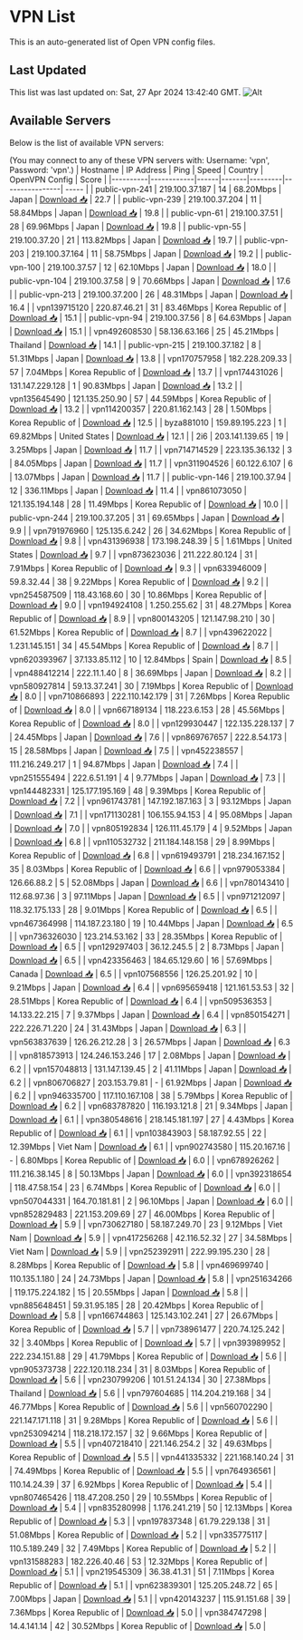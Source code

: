 # VPN List

This is an auto-generated list of Open VPN config files.

## Last Updated

This list was last updated on: Sat, 27 Apr 2024 13:42:40 GMT.
![Alt](https://repobeats.axiom.co/api/embed/186b98318ef1479477931607c1ad7d823f12451f.svg "Repobeats analytics image")

## Available Servers

Below is the list of available VPN servers:

(You may connect to any of these VPN servers with: Username: 'vpn', Password: 'vpn'.)
| Hostname | IP Address | Ping | Speed | Country | OpenVPN Config | Score |
|----------|------------|------|-------|---------|----------------| ----- |
| public-vpn-241 | 219.100.37.187 | 14 | 68.20Mbps | Japan | [Download 📥](./configs/server_0_JP.ovpn) | 22.7 |
| public-vpn-239 | 219.100.37.204 | 11 | 58.84Mbps | Japan | [Download 📥](./configs/server_1_JP.ovpn) | 19.8 |
| public-vpn-61 | 219.100.37.51 | 28 | 69.96Mbps | Japan | [Download 📥](./configs/server_2_JP.ovpn) | 19.8 |
| public-vpn-55 | 219.100.37.20 | 21 | 113.82Mbps | Japan | [Download 📥](./configs/server_3_JP.ovpn) | 19.7 |
| public-vpn-203 | 219.100.37.164 | 11 | 58.75Mbps | Japan | [Download 📥](./configs/server_4_JP.ovpn) | 19.2 |
| public-vpn-100 | 219.100.37.57 | 12 | 62.10Mbps | Japan | [Download 📥](./configs/server_5_JP.ovpn) | 18.0 |
| public-vpn-104 | 219.100.37.58 | 9 | 70.66Mbps | Japan | [Download 📥](./configs/server_6_JP.ovpn) | 17.6 |
| public-vpn-213 | 219.100.37.200 | 26 | 48.31Mbps | Japan | [Download 📥](./configs/server_7_JP.ovpn) | 16.4 |
| vpn139715120 | 220.87.46.21 | 31 | 83.46Mbps | Korea Republic of | [Download 📥](./configs/server_8_KR.ovpn) | 15.1 |
| public-vpn-94 | 219.100.37.56 | 8 | 64.63Mbps | Japan | [Download 📥](./configs/server_9_JP.ovpn) | 15.1 |
| vpn492608530 | 58.136.63.166 | 25 | 45.21Mbps | Thailand | [Download 📥](./configs/server_10_TH.ovpn) | 14.1 |
| public-vpn-215 | 219.100.37.182 | 8 | 51.31Mbps | Japan | [Download 📥](./configs/server_11_JP.ovpn) | 13.8 |
| vpn170757958 | 182.228.209.33 | 57 | 7.04Mbps | Korea Republic of | [Download 📥](./configs/server_12_KR.ovpn) | 13.7 |
| vpn174431026 | 131.147.229.128 | 1 | 90.83Mbps | Japan | [Download 📥](./configs/server_13_JP.ovpn) | 13.2 |
| vpn135645490 | 121.135.250.90 | 57 | 44.59Mbps | Korea Republic of | [Download 📥](./configs/server_14_KR.ovpn) | 13.2 |
| vpn114200357 | 220.81.162.143 | 28 | 1.50Mbps | Korea Republic of | [Download 📥](./configs/server_15_KR.ovpn) | 12.5 |
| byza881010 | 159.89.195.223 | 1 | 69.82Mbps | United States | [Download 📥](./configs/server_16_US.ovpn) | 12.1 |
| 2i6 | 203.141.139.65 | 19 | 3.25Mbps | Japan | [Download 📥](./configs/server_17_JP.ovpn) | 11.7 |
| vpn714714529 | 223.135.36.132 | 3 | 84.05Mbps | Japan | [Download 📥](./configs/server_18_JP.ovpn) | 11.7 |
| vpn311904526 | 60.122.6.107 | 6 | 13.07Mbps | Japan | [Download 📥](./configs/server_19_JP.ovpn) | 11.7 |
| public-vpn-146 | 219.100.37.94 | 12 | 336.11Mbps | Japan | [Download 📥](./configs/server_20_JP.ovpn) | 11.4 |
| vpn861073050 | 121.135.194.148 | 28 | 11.49Mbps | Korea Republic of | [Download 📥](./configs/server_21_KR.ovpn) | 10.0 |
| public-vpn-244 | 219.100.37.205 | 31 | 69.65Mbps | Japan | [Download 📥](./configs/server_22_JP.ovpn) | 9.9 |
| vpn791976960 | 125.135.6.242 | 26 | 34.62Mbps | Korea Republic of | [Download 📥](./configs/server_23_KR.ovpn) | 9.8 |
| vpn431396938 | 173.198.248.39 | 5 | 1.61Mbps | United States | [Download 📥](./configs/server_24_US.ovpn) | 9.7 |
| vpn873623036 | 211.222.80.124 | 31 | 7.91Mbps | Korea Republic of | [Download 📥](./configs/server_25_KR.ovpn) | 9.3 |
| vpn633946009 | 59.8.32.44 | 38 | 9.22Mbps | Korea Republic of | [Download 📥](./configs/server_26_KR.ovpn) | 9.2 |
| vpn254587509 | 118.43.168.60 | 30 | 10.86Mbps | Korea Republic of | [Download 📥](./configs/server_27_KR.ovpn) | 9.0 |
| vpn194924108 | 1.250.255.62 | 31 | 48.27Mbps | Korea Republic of | [Download 📥](./configs/server_28_KR.ovpn) | 8.9 |
| vpn800143205 | 121.147.98.210 | 30 | 61.52Mbps | Korea Republic of | [Download 📥](./configs/server_29_KR.ovpn) | 8.7 |
| vpn439622022 | 1.231.145.151 | 34 | 45.54Mbps | Korea Republic of | [Download 📥](./configs/server_30_KR.ovpn) | 8.7 |
| vpn620393967 | 37.133.85.112 | 10 | 12.84Mbps | Spain | [Download 📥](./configs/server_31_ES.ovpn) | 8.5 |
| vpn488412214 | 222.11.1.40 | 8 | 36.69Mbps | Japan | [Download 📥](./configs/server_32_JP.ovpn) | 8.2 |
| vpn580927814 | 59.13.37.241 | 30 | 7.19Mbps | Korea Republic of | [Download 📥](./configs/server_33_KR.ovpn) | 8.0 |
| vpn710866893 | 222.110.142.179 | 31 | 7.26Mbps | Korea Republic of | [Download 📥](./configs/server_34_KR.ovpn) | 8.0 |
| vpn667189134 | 118.223.6.153 | 28 | 45.56Mbps | Korea Republic of | [Download 📥](./configs/server_35_KR.ovpn) | 8.0 |
| vpn129930447 | 122.135.228.137 | 7 | 24.45Mbps | Japan | [Download 📥](./configs/server_36_JP.ovpn) | 7.6 |
| vpn869767657 | 222.8.54.173 | 15 | 28.58Mbps | Japan | [Download 📥](./configs/server_37_JP.ovpn) | 7.5 |
| vpn452238557 | 111.216.249.217 | 1 | 94.87Mbps | Japan | [Download 📥](./configs/server_38_JP.ovpn) | 7.4 |
| vpn251555494 | 222.6.51.191 | 4 | 9.77Mbps | Japan | [Download 📥](./configs/server_39_JP.ovpn) | 7.3 |
| vpn144482331 | 125.177.195.169 | 48 | 9.39Mbps | Korea Republic of | [Download 📥](./configs/server_40_KR.ovpn) | 7.2 |
| vpn961743781 | 147.192.187.163 | 3 | 93.12Mbps | Japan | [Download 📥](./configs/server_41_JP.ovpn) | 7.1 |
| vpn171130281 | 106.155.94.153 | 4 | 95.08Mbps | Japan | [Download 📥](./configs/server_42_JP.ovpn) | 7.0 |
| vpn805192834 | 126.111.45.179 | 4 | 9.52Mbps | Japan | [Download 📥](./configs/server_43_JP.ovpn) | 6.8 |
| vpn110532732 | 211.184.148.158 | 29 | 8.99Mbps | Korea Republic of | [Download 📥](./configs/server_44_KR.ovpn) | 6.8 |
| vpn619493791 | 218.234.167.152 | 35 | 8.03Mbps | Korea Republic of | [Download 📥](./configs/server_45_KR.ovpn) | 6.6 |
| vpn979053384 | 126.66.88.2 | 5 | 52.08Mbps | Japan | [Download 📥](./configs/server_46_JP.ovpn) | 6.6 |
| vpn780143410 | 112.68.97.36 | 3 | 97.11Mbps | Japan | [Download 📥](./configs/server_47_JP.ovpn) | 6.5 |
| vpn971212097 | 118.32.175.133 | 28 | 9.01Mbps | Korea Republic of | [Download 📥](./configs/server_48_KR.ovpn) | 6.5 |
| vpn467364998 | 114.187.23.180 | 19 | 10.44Mbps | Japan | [Download 📥](./configs/server_49_JP.ovpn) | 6.5 |
| vpn736326030 | 123.214.53.162 | 33 | 28.35Mbps | Korea Republic of | [Download 📥](./configs/server_50_KR.ovpn) | 6.5 |
| vpn129297403 | 36.12.245.5 | 2 | 8.73Mbps | Japan | [Download 📥](./configs/server_51_JP.ovpn) | 6.5 |
| vpn423356463 | 184.65.129.60 | 16 | 57.69Mbps | Canada | [Download 📥](./configs/server_52_CA.ovpn) | 6.5 |
| vpn107568556 | 126.25.201.92 | 10 | 9.21Mbps | Japan | [Download 📥](./configs/server_53_JP.ovpn) | 6.4 |
| vpn695659418 | 121.161.53.53 | 32 | 28.51Mbps | Korea Republic of | [Download 📥](./configs/server_54_KR.ovpn) | 6.4 |
| vpn509536353 | 14.133.22.215 | 7 | 9.37Mbps | Japan | [Download 📥](./configs/server_55_JP.ovpn) | 6.4 |
| vpn850154271 | 222.226.71.220 | 24 | 31.43Mbps | Japan | [Download 📥](./configs/server_56_JP.ovpn) | 6.3 |
| vpn563837639 | 126.26.212.28 | 3 | 26.57Mbps | Japan | [Download 📥](./configs/server_57_JP.ovpn) | 6.3 |
| vpn818573913 | 124.246.153.246 | 17 | 2.08Mbps | Japan | [Download 📥](./configs/server_58_JP.ovpn) | 6.2 |
| vpn157048813 | 131.147.139.45 | 2 | 41.11Mbps | Japan | [Download 📥](./configs/server_59_JP.ovpn) | 6.2 |
| vpn806706827 | 203.153.79.81 | - | 61.92Mbps | Japan | [Download 📥](./configs/server_60_JP.ovpn) | 6.2 |
| vpn946335700 | 117.110.167.108 | 38 | 5.79Mbps | Korea Republic of | [Download 📥](./configs/server_61_KR.ovpn) | 6.2 |
| vpn683787820 | 116.193.121.8 | 21 | 9.34Mbps | Japan | [Download 📥](./configs/server_62_JP.ovpn) | 6.1 |
| vpn380548616 | 218.145.181.197 | 27 | 4.43Mbps | Korea Republic of | [Download 📥](./configs/server_63_KR.ovpn) | 6.1 |
| vpn103843903 | 58.187.92.55 | 22 | 12.39Mbps | Viet Nam | [Download 📥](./configs/server_64_VN.ovpn) | 6.1 |
| vpn902743580 | 115.20.167.16 | - | 6.80Mbps | Korea Republic of | [Download 📥](./configs/server_65_KR.ovpn) | 6.0 |
| vpn678926262 | 111.216.38.145 | 8 | 50.13Mbps | Japan | [Download 📥](./configs/server_66_JP.ovpn) | 6.0 |
| vpn392318654 | 118.47.58.154 | 23 | 6.74Mbps | Korea Republic of | [Download 📥](./configs/server_67_KR.ovpn) | 6.0 |
| vpn507044331 | 164.70.181.81 | 2 | 96.10Mbps | Japan | [Download 📥](./configs/server_68_JP.ovpn) | 6.0 |
| vpn852829483 | 221.153.209.69 | 27 | 46.00Mbps | Korea Republic of | [Download 📥](./configs/server_69_KR.ovpn) | 5.9 |
| vpn730627180 | 58.187.249.70 | 23 | 9.12Mbps | Viet Nam | [Download 📥](./configs/server_70_VN.ovpn) | 5.9 |
| vpn417256268 | 42.116.52.32 | 27 | 34.58Mbps | Viet Nam | [Download 📥](./configs/server_71_VN.ovpn) | 5.9 |
| vpn252392911 | 222.99.195.230 | 28 | 8.28Mbps | Korea Republic of | [Download 📥](./configs/server_72_KR.ovpn) | 5.8 |
| vpn469699740 | 110.135.1.180 | 24 | 24.73Mbps | Japan | [Download 📥](./configs/server_73_JP.ovpn) | 5.8 |
| vpn251634266 | 119.175.224.182 | 15 | 20.55Mbps | Japan | [Download 📥](./configs/server_74_JP.ovpn) | 5.8 |
| vpn885648451 | 59.31.95.185 | 28 | 20.42Mbps | Korea Republic of | [Download 📥](./configs/server_75_KR.ovpn) | 5.8 |
| vpn166744863 | 125.143.102.241 | 27 | 26.67Mbps | Korea Republic of | [Download 📥](./configs/server_76_KR.ovpn) | 5.7 |
| vpn738961477 | 220.74.125.242 | 32 | 3.40Mbps | Korea Republic of | [Download 📥](./configs/server_77_KR.ovpn) | 5.7 |
| vpn393989952 | 222.234.151.88 | 29 | 41.79Mbps | Korea Republic of | [Download 📥](./configs/server_78_KR.ovpn) | 5.6 |
| vpn905373738 | 222.120.118.234 | 31 | 8.03Mbps | Korea Republic of | [Download 📥](./configs/server_79_KR.ovpn) | 5.6 |
| vpn230799206 | 101.51.24.134 | 30 | 27.38Mbps | Thailand | [Download 📥](./configs/server_80_TH.ovpn) | 5.6 |
| vpn797604685 | 114.204.219.168 | 34 | 46.77Mbps | Korea Republic of | [Download 📥](./configs/server_81_KR.ovpn) | 5.6 |
| vpn560702290 | 221.147.171.118 | 31 | 9.28Mbps | Korea Republic of | [Download 📥](./configs/server_82_KR.ovpn) | 5.6 |
| vpn253094214 | 118.218.172.157 | 32 | 9.66Mbps | Korea Republic of | [Download 📥](./configs/server_83_KR.ovpn) | 5.5 |
| vpn407218410 | 221.146.254.2 | 32 | 49.63Mbps | Korea Republic of | [Download 📥](./configs/server_84_KR.ovpn) | 5.5 |
| vpn441335332 | 221.168.140.24 | 31 | 74.49Mbps | Korea Republic of | [Download 📥](./configs/server_85_KR.ovpn) | 5.5 |
| vpn764936561 | 110.14.24.39 | 37 | 6.92Mbps | Korea Republic of | [Download 📥](./configs/server_86_KR.ovpn) | 5.4 |
| vpn807465426 | 118.47.208.250 | 29 | 10.55Mbps | Korea Republic of | [Download 📥](./configs/server_87_KR.ovpn) | 5.4 |
| vpn835280998 | 1.176.241.219 | 50 | 12.13Mbps | Korea Republic of | [Download 📥](./configs/server_88_KR.ovpn) | 5.3 |
| vpn197837348 | 61.79.229.138 | 31 | 51.08Mbps | Korea Republic of | [Download 📥](./configs/server_89_KR.ovpn) | 5.2 |
| vpn335775117 | 110.5.189.249 | 32 | 7.49Mbps | Korea Republic of | [Download 📥](./configs/server_90_KR.ovpn) | 5.2 |
| vpn131588283 | 182.226.40.46 | 53 | 12.32Mbps | Korea Republic of | [Download 📥](./configs/server_91_KR.ovpn) | 5.1 |
| vpn219545309 | 36.38.41.31 | 51 | 7.11Mbps | Korea Republic of | [Download 📥](./configs/server_92_KR.ovpn) | 5.1 |
| vpn623839301 | 125.205.248.72 | 65 | 7.00Mbps | Japan | [Download 📥](./configs/server_93_JP.ovpn) | 5.1 |
| vpn420143237 | 115.91.151.68 | 39 | 7.36Mbps | Korea Republic of | [Download 📥](./configs/server_94_KR.ovpn) | 5.0 |
| vpn384747298 | 14.4.141.14 | 42 | 30.52Mbps | Korea Republic of | [Download 📥](./configs/server_95_KR.ovpn) | 5.0 |
